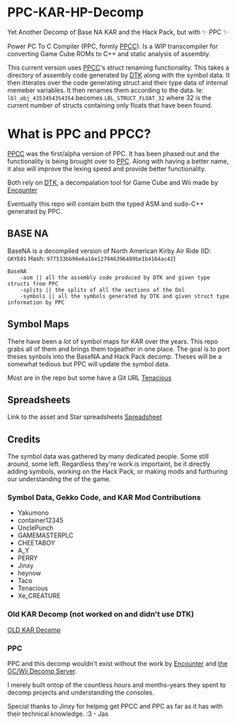 # PPC-KAR-HP-Decomp
Yet Another Decomp of Base NA KAR and the Hack Pack, but with :sparkles: PPC :sparkles:

Power PC To C Compiler (PPC, formly [PPCC](https://github.com/SeanMott/PPCC)). Is a WIP transcompiler for converting Game Cube ROMs to C++ and static analysis of assembly.

This current version uses [PPCC](https://github.com/SeanMott/PPCC)'s struct renaming functionality. This takes a directory of assembly code generated by [DTK](https://github.com/encounter/decomp-toolkit/tree/main) along with the symbol data. It then itterates over the code generating struct and their type data of internal memeber variables. It then renames them according to the data. Ie: `lbl_obj_4353454354354` becomes `LBL_STRUCT_FLOAT_32` where 32 is the current number of structs containing only floats that have been found.

# What is PPC and PPCC?

[PPCC](https://github.com/SeanMott/PPCC) was the first/alpha version of PPC. It has been phased out and the functionality is being brought over to [PPC](https://github.com/SeanMott/PPC). Along with having a better name, it also will improve the lexing speed and provide better functionality.

Both rely on [DTK](https://github.com/encounter/decomp-toolkit/tree/main), a decompalation tool for Game Cube and Wii made by [Encounter](https://github.com/encounter)

Eventually this repo will contain both the typed ASM and sudo-C++ generated by PPC.

## BASE NA

BaseNA is a decompiled version of North American Kirby Air Ride (ID: `GKYE01` Hash: `977533bb96e6a16e127946396489be1b4164ac42`)

```
BaseNA
    -asm || all the assembly code produced by DTK and given type structs from PPC
    -splits || the splits of all the sections of the Dol
    -symbols || all the symbols generated by DTK and given struct type information by PPC
```

## Symbol Maps

There have been a *lot* of symbol maps for KAR over the years. This repo grabs all of them and brings them togeather in one place. The goal is to port theses synbols into the BaseNA and Hack Pack decomp. Theses will be a somewhat tedious but PPC will update the symbol data.

Most are in the repo but some have a Git URL
[Tenacious](https://github.com/Teltt/KARMAP/tree/main)

## Spreadsheets

Link to the asset and Star spreadsheets
[Spreadsheet](https://docs.google.com/spreadsheets/d/1aLNI8z9S-K5w6Hj369Y9d1A3MaiOhAwUgEBaHnxtNyo/edit?usp=sharing)

## Credits

The symbol data was gathered by many dedicated people. Some still around, some left. Regardless they're work is importaint, be it directly adding symbols, working on the Hack Pack, or making mods and furthuring our understanding the of the game.

### Symbol Data, Gekko Code, and KAR Mod Contributions
- Yakumono
- container12345
- UnclePunch
- GAMEMASTERPLC
- CHEETABOY
- A_Y
- PERRY
- Jinxy
- heynow
- Taco
- Tenacious
- Xe_CREATURE

### Old KAR Decomp (not worked on and didn't use DTK)
[OLD KAR Decomp](https://github.com/doldecomp/kar)

### PPC

PPC and this decomp wouldn't exist without the work by [Encounter](https://github.com/encounter) and [the GC/Wii Decomp Server](https://discord.gg/hKx3FJJgrV).

I merely built ontop of the countless hours and months-years they spent to decomp projects and understanding the consoles.

Special thanks to Jinxy for helping get PPCC and PPC as far as it has with their technical knowledge. :3 - Jas
